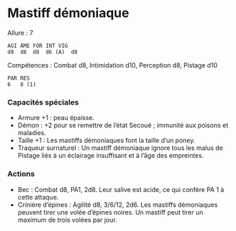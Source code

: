 # Mastiff démoniaque

Allure : 7

	AGI	ÂME	FOR	INT	VIG
	d8	d8	d8	d6 (A)	d8

Compétences : Combat d8, Intimidation d10, Perception d8, Pistage d10

	PAR	RES
	6	8 (1)

### Capacités spéciales
- Armure +1 : peau épaisse.
- Démon : +2 pour se remettre de l’état Secoué ; immunité aux poisons et maladies.
- Taille +1 : Les mastiffs démoniaques font la taille d’un poney.
- Traqueur surnaturel : Un mastiff démoniaque ignore tous les malus de Pistage liés à un éclairage insuffisant et à l’âge des empreintes.

### Actions
- Bec : Combat d8, PA1, 2d8. Leur salive est acide, ce qui confère PA 1 à cette attaque.
- Crinière d’épines : Agilité d8, 3/6/12, 2d6. Les mastiffs démoniaques peuvent tirer une volée d’épines noires. Un mastiff peut tirer un maximum de trois volées par jour.
